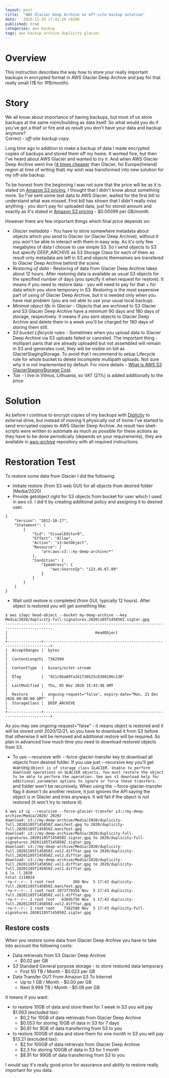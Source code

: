```yaml
---
layout: post
title:  "AWS Glacier Deep Archive as off-site backup solution"
date:   2020-12-20 17:41:29 +0200
published: true
categories: aws backup
tags: aws backup archive duplicity glacier
---
```


# Overview
This instruction describes the way how to store your really important backups in encrypted format in AWS Glacier Deep Archive and pay for that really small (1$ for 1PB/month).

# Story
We all know about importance of having backups, but most of us store backups at the same room/building as data itself. 
So what would you do if you've got a thief or fire and as result you don't have your data and backup anymore?  
Correct - _off-site backup copy_.

Long time ago in addition to make a backup of data I made encrypted copies of backups and stored them off my home. It worked fine, but then I've heard about AWS Glacier and wanted to try it. And when AWS Glacier Deep Archive went live ([4 times cheaper](https://aws.amazon.com/s3/pricing/) than Glacier, for Europe(Ireland) region at time of writing that) my wish was transformed into new solution for my off-site backup.

To be honest from the beginning I was not sure that the price will be as it is stated on [Amazon S3 pricing](https://aws.amazon.com/s3/pricing/), I thought that I didn't know about something more. So I've sent some test data to AWS Glacier, waited for the first bill to understand what was missed. First bill has shown that I didn't really miss anything - you don't pay for uploaded data, just for stored amount and exactly as it's stated in [Amazon S3 pricing](https://aws.amazon.com/s3/pricing/) - $0.00099 per GB/month.

However there are few important things which final price depends on:
- _Glacier metadata_ - You have to store somewhere metadata about objects which you send to Glacier (or Glacier Deep Archive), without it you won't be able to interact with them in easy way. As it's only few megabytes of data I choose to use simple S3. So I send objects to S3 but specify DEEP_ARCHIVE as S3 Storage Class for each of them as result only metadata are left in S3 and objects themselves are transfered to Glacier Deep Archive behind the scene.
- _Restoring of data_ - Restoring of data from Glacier Deep Archive takes about 12 hours. After restoring data is available as usual S3 objects for the specified number of days (you specify it when request for restore). It means if you need to restore data - you will need to pay for that + for data which you store temporary in S3. Restoring is the most expensive part of using of Glacier Deep Archive, but it is needed only when you have real problem (you are not able to use your usual local backup).
- _Minimal object life in Glacier_ - Objects that are archived to S3 Glacier and S3 Glacier Deep Archive have a minimum 90 days and 180 days of storage, respectively. It means if you sent objects to Glacier Deep Archive and delete them in a week you'll be charged for 180 days of storing them still.
- _S3 bucket Lifecycle rules_ - Sometimes when you upload data to Glacier Deep Archive via S3 uploads failed or canceled. The important thing - multipart parts that are already uploaded but not assembled will remain in S3 and generates cost, they will be visible on bill as GlacierStagingStorage. To avoid that I recommend to setup Lifecycle rule for whole bucket to delete incomplete multipath uploads. Not sure why it is not implemented by default. For more details - [What is AWS S3 GlacierStagingStorage Cost](https://ystatit.medium.com/what-is-aws-s3-glacierstagingstorage-cost-a0c0be216589).
- _Tax_ - I live in Vilnius, Lithuania, so VAT (21%) is added additionally to the price

# Solution
As before I continue to encrypt copies of my backups with [Diplicity](http://duplicity.nongnu.org/) to external drive, but instead of moving it physically out of home I've started to send encrypted copies to AWS Glacier Deep Archive.
As result two shell-scripts were written to automate as much as possible for these actions as they have to be done periodically (depends on your requirements), they are available in [aws-archive](https://github.com/212850a/aws-archive) repository with all required instructions.

# Restoration Test
To restore some data from Glacier I did the following:
- Initiate restore (from S3 web GUI) for all objects from desired folder (Media/2020)
- Provide getobject right for S3 objects from bucket for user which I used in aws cli. I did it by creating additional policy and assigning it to desired user.
```
{
    "Version": "2012-10-17",
    "Statement": [
        {
            "Sid": "VisualEditor0",
            "Effect": "Allow",
            "Action": "s3:GetObject",
            "Resource": [
                "arn:aws:s3:::my-deep-archive/*"
            ],
            "Condition": {
                "IpAddress": {
                    "aws:SourceIp": "123.45.67.89"
                }
            }
        }
    ]
}
```
- Wait until restore is completed (from GUI, typically 12 hours). After object is restored you will get something like:
```
$ aws s3api head-object --bucket my-deep-archive --key Media/2020/duplicity-full-signatures.20201105T145850Z.sigtar.gpg
-------------------------------------------------------------------------------------------
|                                       HeadObject                                        |
+---------------+-------------------------------------------------------------------------+
|  AcceptRanges |  bytes                                                                  |
|  ContentLength|  7362508                                                                |
|  ContentType  |  binary/octet-stream                                                    |
|  ETag         |  "921c8ba89fa161f30525c8380196c130"                                     |
|  LastModified |  Thu, 05 Nov 2020 15:43:48 GMT                                          |
|  Restore      |  ongoing-request="false", expiry-date="Mon, 21 Dec 2020 00:00:00 GMT"   |
|  StorageClass |  DEEP_ARCHIVE                                                           |
+---------------+-------------------------------------------------------------------------+
```
As you may see ongoing-request="false" - it means object is restored and it will be stored until 2020/12/21, so you have to download it from S3 before that otherwise it will be removed and additional restore will be required. So plan in advanced how much time you need to download restored objects from S3.
- To use --recursive with --force-glacier-transfer key to download all objects from desired folder. If you use just --recursive key you'll get warning `Object is of storage class GLACIER. Unable to perform download operations on GLACIER objects. You must restore the object to be able to perform the operation. See aws s3 download help for additional parameter options to ignore or force these transfers.` and folder won't be recursively. When using the --force-glacier-transfer flag it doesn't do another restore, it just ignores the API saying the object is in Glacier and tries anyways. It will fail if the object is not restored (it won't try to restore it).

```
$ aws s3 cp --recursive --force-glacier-transfer s3://my-deep-archive/Media/2020/ 2020/
download: s3://my-deep-archive/Media/2020/duplicity-full.20201105T145850Z.manifest.gpg to 2020/duplicity-full.20201105T145850Z.manifest.gpg
download: s3://my-deep-archive/Media/2020/duplicity-full-signatures.20201105T145850Z.sigtar.gpg to 2020/duplicity-full-signatures.20201105T145850Z.sigtar.gpg
download: s3://my-deep-archive/Media/2020/duplicity-full.20201105T145850Z.vol2.difftar.gpg to 2020/duplicity-full.20201105T145850Z.vol2.difftar.gpg
download: s3://my-deep-archive/Media/2020/duplicity-full.20201105T145850Z.vol1.difftar.gpg to 2020/duplicity-full.20201105T145850Z.vol1.difftar.gpg
$ ls -l 2020
total 1118024
-rw-r--r-- 1 root root        369 Nov  5 17:43 duplicity-full.20201105T145850Z.manifest.gpg
-rw-r--r-- 1 root root 1073779354 Nov  5 17:43 duplicity-full.20201105T145850Z.vol1.difftar.gpg
-rw-r--r-- 1 root root   63695756 Nov  5 17:43 duplicity-full.20201105T145850Z.vol2.difftar.gpg
-rw-r--r-- 1 root root    7362508 Nov  5 17:43 duplicity-full-signatures.20201105T145850Z.sigtar.gpg

```

## Restore costs
When you restore some data from Glacier Deep Archive you have to take into account the following costs:
* Data retrievals from S3 Glacier Deep Archive
	* $0.02 per GB 
* S3 Standard General purpose storage - to store restored data temporary
	* First 50 TB / Month - $0.023 per GB
* Data Transfer OUT From Amazon S3 To Internet
	* Up to 1 GB / Month - $0.00 per GB
	* Next 9.999 TB / Month	- $0.09 per GB


It means if you want:
* to restore 10GB of data and store them for 1 week in S3 you will pay $1.063 (excluded tax):
	* $0,2 for 10GB of data retrievals from Glacier Deep Archive
	* $0.053 for storing 10GB of data in S3 for 7 days
	* $0.81 for 9GB of data transferring from S3 to you
* to restore 100GB of data and store them for one month in S3 you will pay $13.21 (excluded tax):
	* $2 for 100GB of data retrievals from Glacier Deep Archive
	* $2.3 for storing 100GB of data in S3 for 1 month
	* $8.91 for 99GB of data transferring from S3 to you

I would say it's really good price for assurance and ability to restore really important for you data.

